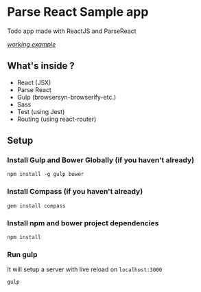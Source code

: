 # Parse React Sample app #

Todo app made with ReactJS and ParseReact

[*working example*](http://alley.parseapp.com)

## What's inside ?
- React (JSX)
- Parse React
- Gulp (browsersyn-browserify-etc.)
- Sass
- Test (using Jest)
- Routing (using react-router)

## Setup

### Install Gulp and Bower Globally (if you haven't already)
```
npm install -g gulp bower
```

### Install Compass (if you haven't already)
```
gem install compass
```

### Install npm and bower project dependencies
```
npm install
```

### Run gulp
It will setup a server with live reload on `localhost:3000` 
```
gulp
```